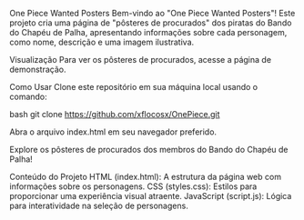 
One Piece Wanted Posters
Bem-vindo ao "One Piece Wanted Posters"! Este projeto cria uma página de "pôsteres de procurados" dos piratas do Bando do Chapéu de Palha, apresentando informações sobre cada personagem, como nome, descrição e uma imagem ilustrativa.

Visualização
Para ver os pôsteres de procurados, acesse a página de demonstração.

Como Usar
Clone este repositório em sua máquina local usando o comando:

bash
git clone https://github.com/xflocosx/OnePiece.git

Abra o arquivo index.html em seu navegador preferido.

Explore os pôsteres de procurados dos membros do Bando do Chapéu de Palha!

Conteúdo do Projeto
HTML (index.html): A estrutura da página web com informações sobre os personagens.
CSS (styles.css): Estilos para proporcionar uma experiência visual atraente.
JavaScript (script.js): Lógica para interatividade na seleção de personagens.
